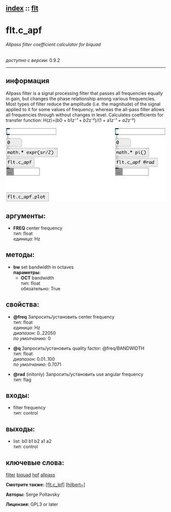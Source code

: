 [index](index.html) :: [flt](category_flt.html)
---

# flt.c_apf

###### Allpass filter coefficient calculator for biquad

*доступно с версии:* 0.9.2

---


## информация
Allpass filter is a signal processing filter that passes all frequencies equally in gain, but changes the phase relationship among various frequencies. Most types of filter reduce the amplitude (i.e. the magnitude) of the signal applied to it for some values of frequency, whereas the all-pass filter allows all frequencies through without changes in level. Calculates coefficients for transfer function: H(z)=(b0 + b1*z⁻¹ + b2*z⁻²)/(1 + a1*z⁻¹ + a2*z⁻²)


[![example](../examples/img/flt.c_apf.jpg)](../examples/pd/flt.c_apf.pd)



## аргументы:

* **FREQ**
center frequency<br>
_тип:_ float<br>
_единица:_ Hz<br>



## методы:

* **bw**
set bandwidth in octaves<br>
  __параметры:__
  - **OCT** bandwidth<br>
    тип: float <br>
    обязательно: True <br>




## свойства:

* **@freq** 
Запросить/установить center frequency<br>
_тип:_ float<br>
_единица:_ Hz<br>
_диапазон:_ 0..22050<br>
_по умолчанию:_ 0<br>

* **@q** 
Запросить/установить quality factor: @freq/BANDWIDTH<br>
_тип:_ float<br>
_диапазон:_ 0.01..100<br>
_по умолчанию:_ 0.7071<br>

* **@rad** (initonly)
Запросить/установить use angular frequency<br>
_тип:_ flag<br>



## входы:

* filter frequency<br>
_тип:_ control



## выходы:

* list: b0 b1 b2 a1 a2<br>
_тип:_ control



## ключевые слова:

[filter](keywords/filter.html)
[biquad](keywords/biquad.html)
[hpf](keywords/hpf.html)
[allpass](keywords/allpass.html)



**Смотрите также:**
[\[flt.c_lpf\]](flt.c_lpf.html)
[\[hilbert~\]](hilbert~.html)




**Авторы:** Serge Poltavsky




**Лицензия:** GPL3 or later





